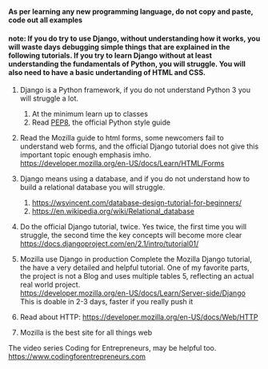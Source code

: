 
**As per learning any new programming language, do not copy and paste, code out all examples** 

#### note: If you do try to use Django, without understanding how it works, you will waste days debugging simple things that are explained in the following tutorials. If you try to learn Django without at least understanding the fundamentals of Python, you will struggle. You will also need to have a basic undertanding of HTML and CSS.

1. Django is a Python framework, if you do not understand Python 3 you will struggle a lot.  
    1. At the minimum learn up to classes  
    2. Read [PEP8](https://pep8.org), the official Python style guide  


2. Read the Mozilla guide to html forms, some newcomers fail to understand web forms, and the official Django tutorial does not give this important topic enough emphasis imho. 
     https://developer.mozilla.org/en-US/docs/Learn/HTML/Forms  


3. Django means using a database, and if you do not understand how to build a relational database you will struggle.   
    1. https://wsvincent.com/database-design-tutorial-for-beginners/  
    2. https://en.wikipedia.org/wiki/Relational_database  

4. Do the official Django tutorial, twice. Yes twice, the first time you will struggle, the second time the key concepts will become more clear  
https://docs.djangoproject.com/en/2.1/intro/tutorial01/  


5. Mozilla use Django in production Complete the Mozilla Django tutorial, the have a very detailed and helpful tutorial. One of my favorite parts, the project is not a Blog and uses multiple tables 5, reflecting an actual real world project.  
https://developer.mozilla.org/en-US/docs/Learn/Server-side/Django  
This is doable in 2-3 days, faster if you really push it  

6. Read about HTTP: https://developer.mozilla.org/en-US/docs/Web/HTTP  

7. Mozilla is the best site for all things web  


The video series Coding for Entrepreneurs, may be helpful too.  
https://www.codingforentrepreneurs.com

